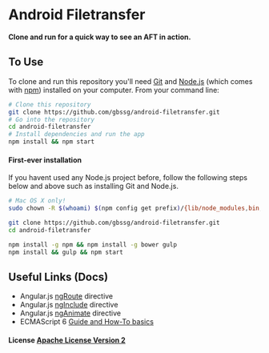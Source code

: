 # Android Filetransfer

**Clone and run for a quick way to see an AFT in action.**

## To Use

To clone and run this repository you'll need [Git](https://git-scm.com) and [Node.js](https://nodejs.org/en/download/) (which comes with [npm](http://npmjs.com)) installed on your computer. From your command line:

```bash
# Clone this repository
git clone https://github.com/gbssg/android-filetransfer.git
# Go into the repository
cd android-filetransfer
# Install dependencies and run the app
npm install && npm start
```

#### First-ever installation

If you havent used any Node.js project before, follow the following steps below and above such as installing
Git and Node.js.

```bash
# Mac OS X only!
sudo chown -R $(whoami) $(npm config get prefix)/{lib/node_modules,bin,share}

git clone https://github.com/gbssg/android-filetransfer.git
cd android-filetransfer

npm install -g npm && npm install -g bower gulp
npm install && gulp && npm start
```

## Useful Links (Docs)

* Angular.js [ngRoute](https://docs.angularjs.org/api/ngRoute) directive
* Angular.js [ngInclude](https://docs.angularjs.org/api/ng/directive/ngInclude) directive
* Angular.js [ngAnimate](https://docs.angularjs.org/api/ngAnimate) directive
* ECMAScript 6 [Guide and How-To basics](http://www.2ality.com/2015/08/getting-started-es6.html)

#### License [Apache License Version 2](LICENSE)

